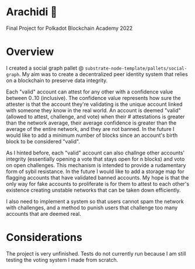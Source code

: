 # Arachidi 🥜
Final Project for Polkadot Blockchain Academy 2022

# Overview
I created a social graph pallet @ `substrate-node-template/pallets/social-graph`.
My aim was to create a decentralized peer identity system that relies on a blockchain to preserve data integrity.

Each "valid" account can attest for any other with a confidence value between 0..10 (inclusive). 
The confidence value represents how sure the attester is that the account they're validating is the unique account linked with someone they know in the real world.
An account is deemed "valid" (allowed to attest, challenge, and vote) when their # attestations is greater than the network average, their average confidence is greater than the average of the entire network, and they are not banned.
In the future I would like to add a minimum number of blocks since an account's birth block to be considered "valid".

As I hinted before, each "valid" account can also challnge other accounts' integrity (essentially opening a vote that stays open for n blocks) and voto on open challenges.
This mechanism is intended to provide a rudamentary form of sybil resistance. In the future I would like to add a storage map for flagging accounts that have validated banned accounts. 
My hope is that the only way for fake accounts to proliferate is for them to attest to each other's existence creating unstable networks that can be taken down efficiently. 

I also need to implement a system so that users cannot spam the network with challenges, and a method to punish users that challenge too many accounts that are deemed real. 

# Considerations 
The project is very unfinished. Tests do not currently run because I am still testing the voting system I made from scratch. 

